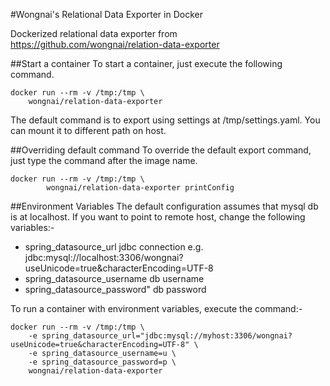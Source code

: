 #Wongnai's Relational Data Exporter in Docker

Dockerized relational data exporter from https://github.com/wongnai/relation-data-exporter

##Start a container
To start a container, just execute the following command. 
 
	docker run --rm -v /tmp:/tmp \
		wongnai/relation-data-exporter 

The default command is to export using settings at /tmp/settings.yaml. You can mount it to different path on host.

##Overriding default command
To override the default export command, just type the command after the image name.

	docker run --rm -v /tmp:/tmp \
    		wongnai/relation-data-exporter printConfig
    		
##Environment Variables
The default configuration assumes that mysql db is at localhost. If you want to point to remote host, change the following variables:-

* spring_datasource_url
   jdbc connection e.g. jdbc:mysql://localhost:3306/wongnai?useUnicode=true&characterEncoding=UTF-8
* spring_datasource_username
   db username
* spring_datasource_password"
	db password
    
To run a container with environment variables, execute the command:-

	docker run --rm -v /tmp:/tmp \
		-e spring_datasource_url="jdbc:mysql://myhost:3306/wongnai?useUnicode=true&characterEncoding=UTF-8" \
		-e spring_datasource_username=u \
		-e spring_datasource_password=p \
		wongnai/relation-data-exporter 

